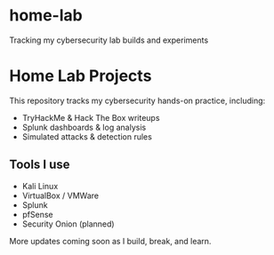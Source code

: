 # home-lab
Tracking my cybersecurity lab builds and experiments
# Home Lab Projects
This repository tracks my cybersecurity hands-on practice, including:
- TryHackMe & Hack The Box writeups
- Splunk dashboards & log analysis
- Simulated attacks & detection rules

## Tools I use
- Kali Linux
- VirtualBox / VMWare
- Splunk
- pfSense
- Security Onion (planned)

More updates coming soon as I build, break, and learn.
